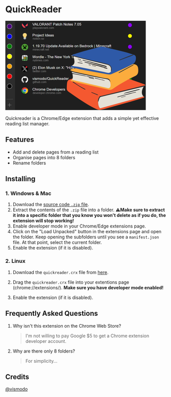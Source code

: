 # QuickReader

![banner](banner.png)

Quickreader is a Chrome/Edge extension that adds a simple yet effective reading list manager.

## Features

- Add and delete pages from a reading list
- Organise pages into 8 folders
- Rename folders

## Installing
### 1. Windows & Mac
1. Download the [source code `.zip` file](https://github.com/vismodo/QuickReader/archive/refs/heads/main.zip). 
2. Extract the contents of the `.zip` file into a folder. **⚠️Make sure to extract it into a specific folder that you know you won't delete as if you do, the extension will stop working!**
3. Enable developer mode in your Chrome/Edge extensions page.
4. Click on the "Load Unpacked" button in the extensions page and open the folder. Keep opening the subfolders until you see a `manifest.json` file. At that point, select the current folder.
5. Enable the extension (if it is disabled). 
### 2. Linux
1. Download the `quickreader.crx` file from [here](https://github.com/vismodo/QuickReader/releases/latest).

2. Drag the `quickreader.crx` file into your extentions page (chrome://extensions/). **Make sure you have developer mode enabled!**

3. Enable the extension (if it is disabled). 

## Frequently Asked Questions

1. Why isn't this extension on the Chrome Web Store?
    > I'm not willing to pay Google $5 to get a Chrome extension developer account.
2. Why are there only 8 folders?
    > For simplicity...

## Credits

[@vismodo](https://github.com/vismodo)
